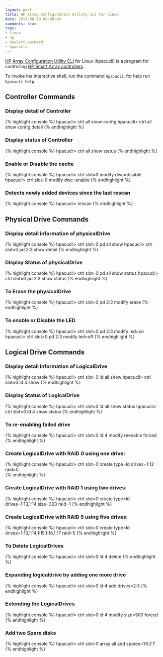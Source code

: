 ```yaml
---
layout: post
title: HP Array Configuration Utility CLI for Linux
date: 2013-08-19 00:48:48
comments: true
tags: 
- linux
- hp
- hewlett packard
- hpacucli
---
```


[HP][1] [Array Configuration Utility CLI][3] for Linux (hpacucli) is a program for controlling [HP Smart Array controllers][2].

To invoke the interactive shell, run the command ``hpacucli``. for help run ``hpacucli help``.

## Controller Commands

### Display detail of Controller

{% highlight console %}
hpacucli> ctrl all show config
hpacucli> ctrl all show config detail
{% endhighlight %}

### Display status of Controller

{% highlight console %}
hpacucli> ctrl all show status
{% endhighlight %}

### Enable or Disable the cache

{% highlight console %}
hpacucli> ctrl slot=0 modify dwc=disable
hpacucli> ctrl slot=0 modify dwc=enable
{% endhighlight %}

### Detects newly added devices since the last rescan

{% highlight console %}
hpacucli> rescan
{% endhighlight %}

## Physical Drive Commands

### Display detail information of physicalDrive

{% highlight console %}
hpacucli> ctrl slot=0 pd all show
hpacucli> ctrl slot=0 pd 2:3 show detail
{% endhighlight %}

### Display Status of physicalDrive

{% highlight console %}
hpacucli> ctrl slot=0 pd all show status
hpacucli> ctrl slot=0 pd 2:3 show status
{% endhighlight %}

### To Erase the physicalDrive

{% highlight console %}
hpacucli> ctrl slot=0 pd 2:3 modify erase
{% endhighlight %}

### To enable or Disable the LED

{% highlight console %}
hpacucli> ctrl slot=0 pd 2:3 modify led=on
hpacucli> ctrl slot=0 pd 2:3 modify led=off
{% endhighlight %}

## Logical Drive Commands

### Display detail information of LogicalDrive

{% highlight console %}
hpacucli> ctrl slot=0 ld all show
hpacucli> ctrl slot=0 ld 4 show 
{% endhighlight %}

### Display Status of LogicalDrive

{% highlight console %}
hpacucli> ctrl slot=0 ld all show status
hpacucli> ctrl slot=0 ld 4 show status
{% endhighlight %}

### To re-enabling failed drive

{% highlight console %}
hpacucli> ctrl slot=0 ld 4 modify reenable forced
{% endhighlight %}

### Create LogicalDrive with RAID 0 using one drive:
{% highlight console %}
hpacucli> ctrl slot=0 create type=ld drives=1:12 raid=0        
{% endhighlight %}

### Create LogicalDrive with RAID 1 using two drives:
{% highlight console %}
hpacucli> ctrl slot=0 create type=ld drives=1:13,1:14 size=300 raid=1
{% endhighlight %}

### Create LogicalDrive with RAID 5 using five drives:
{% highlight console %}
hpacucli> ctrl slot=0 create type=ld drives=1:13,1:14,1:15,1:16,1:17 raid=5
{% endhighlight %}

### To Delete LogicalDrives

{% highlight console %}
hpacucli> ctrl slot=0 ld 4 delete
{% endhighlight %}

### Expanding logicaldrive by adding one more drive

{% highlight console %}
hpacucli> ctrl slot=0 ld 4 add drives=2:3
{% endhighlight %}

### Extending the LogicalDrives

{% highlight console %}
hpacucli> ctrl slot=0 ld 4 modify size=500 forced
{% endhighlight %}

### Add two Spare disks

{% highlight console %}
hpacucli> ctrl slot=0 array all add spares=1:5,1:7 
{% endhighlight %}


[1]: http://en.wikipedia.org/wiki/Hewlett-Packard
[2]: http://h18004.www1.hp.com/products/servers/proliantstorage/arraycontrollers/
[3]: http://h20000.www2.hp.com/bizsupport/TechSupport/SoftwareDescription.jsp?swItem=MTX-66b08e49c28f4bd49f4641ed80
